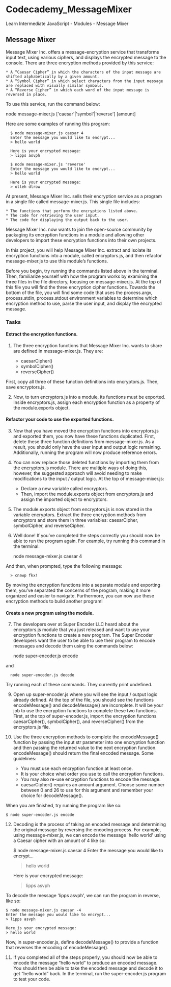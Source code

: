 # Codecademy_MessageMixer
Learn Intermediate JavaScript - Modules - Message Mixer

## Message Mixer
Message Mixer Inc. offers a message-encryption service that transforms input text, using various ciphers, and displays the encrypted message to the console.
There are three encryption methods provided by this service:

    * A “Caesar Cipher” in which the characters of the input message are shifted alphabetically by a given amount.
    * A “Symbol Cipher” in which select characters from the input message are replaced with visually similar symbols.
    * A “Reverse Cipher” in which each word of the input message is reversed in place.
    
To use this service, run the command below:

node message-mixer.js ['caesar'|'symbol'|'reverse'] [amount]

Here are some examples of running this program:

      $ node message-mixer.js caesar 4
      Enter the message you would like to encrypt...
      > hello world
  
      Here is your encrypted message:
      > lipps asvph
      
      $ node message-mixer.js 'reverse'
      Enter the message you would like to encrypt...
      > hello world
      
      Here is your encrypted message:
      > olleh dlrow

At present, Message Mixer Inc. sells their encryption service as a program in a single file called message-mixer.js. This single file includes:

    * The functions that perform the encryptions listed above.
    * The code for retrieving the user input.
    * The code for displaying the output back to the user.

Message Mixer Inc. now wants to join the open-source community by packaging its encryption functions in a module and allowing other developers to import these encryption functions into their own projects.

In this project, you will help Message Mixer Inc. extract and isolate its encryption functions into a module, called encryptors.js, and then refactor message-mixer.js to use this module’s functions.

Before you begin, try running the commands listed above in the terminal. Then, familiarize yourself with how the program works by examining the three files in the file directory, focusing on message-mixer.js. At the top of this file you will find the three encryption cipher functions. Towards the bottom of the file, you will find some code that uses the process.argv, process.stdin, process.stdout environment variables to determine which encryption method to use, parse the user input, and display the encrypted message.

### Tasks
#### Extract the encryption functions.
1. The three encryption functions that Message Mixer Inc. wants to share are defined in message-mixer.js. They are:
   
    * caesarCipher()
    * symbolCipher()
    * reverseCipher()
      
First, copy all three of these function definitions into encryptors.js. Then, save encryptors.js.

2. Now, to turn encryptors.js into a module, its functions must be exported.
Inside encryptors.js, assign each encryption function as a property of the module.exports object.

#### Refactor your code to use the exported functions.
3. Now that you have moved the encryption functions into encryptors.js and exported them, you now have these functions duplicated.
First, delete these three function definitions from message-mixer.js.
As a result, you should only have the user input and output logic remaining. Additionally, running the program will now produce reference errors.

4. You can now replace those deleted functions by importing them from the encryptors.js module.
There are multiple ways of doing this, however, the suggested approach will avoid needing to make modifications to the input / output logic.
At the top of message-mixer.js:

    * Declare a new variable called encryptors.
    * Then, import the module.exports object from encryptors.js and assign the imported object to encryptors.

6. The module.exports object from encryptors.js is now stored in the variable encryptors.
Extract the three encryption methods from encryptors and store them in three variables: caesarCipher, symbolCipher, and reverseCipher.

7. Well done! If you’ve completed the steps correctly you should now be able to run the program again. For example, try running this command in the terminal:
   
      node message-mixer.js caesar 4
   
And then, when prompted, type the following message:

      > cnawp fkx!

By moving the encryption functions into a separate module and exporting them, you’ve separated the concerns of the program, making it more organized and easier to navigate. Furthermore, you can now use these encryption methods to build another program!

#### Create a new program using the module.
7. The developers over at Super Encoder LLC heard about the encryptors.js module that you just released and want to use your encryption functions to create a new program.
The Super Encoder developers want the user to be able to use their program to encode messages and decode them using the commands below:

      node super-encoder.js encode
   
and

      node super-encoder.js decode
      
Try running each of these commands. They currently print undefined.

9. Open up super-encoder.js where you will see the input / output logic already defined.
At the top of the file, you should see the functions encodeMessage() and decodeMessage() are incomplete. It will be your job to use the encryption functions to complete these two functions.
First, at the top of super-encoder.js, import the encryption functions caesarCipher(), symbolCipher(), and reverseCipher() from the encryptors.js file.

10. Use the three encryption methods to complete the encodeMessage() function by passing the input str parameter into one encryption function and then passing the returned value to the next encryption function. encodeMessage() should return the final encoded message.
Some guidelines:

    * You must use each encryption function at least once.
    * It is your choice what order you use to call the encryption functions.
    * You may also re-use encryption functions to encode the message.
    * caesarCipher() requires an amount argument. Choose some number between 0 and 26 to use for this argument and remember your choice for decodeMessage().
      
When you are finished, try running the program like so:

    $ node super-encoder.js encode

12. Decoding is the process of taking an encoded message and determining the original message by reversing the encoding process.
For example, using message-mixer.js, we can encode the message 'hello world' using a Caesar cipher with an amount of 4 like so:

    $ node message-mixer.js caesar 4
    Enter the message you would like to encrypt...
    > hello world
    
    Here is your encrypted message:
    > lipps asvph

To decode the message 'lipps asvph', we can run the program in reverse, like so:

    $ node message-mixer.js caesar -4
    Enter the message you would like to encrypt...
    > lipps asvph
    
    Here is your encrypted message:
    > hello world

Now, in super-encoder.js, define decodeMessage() to provide a function that reverses the encoding of encodeMessage().

11. If you completed all of the steps properly, you should now be able to encode the message “hello world” to produce an encoded message. You should then be able to take the encoded message and decode it to get “hello world” back.
In the terminal, run the super-encoder.js program to test your code.
